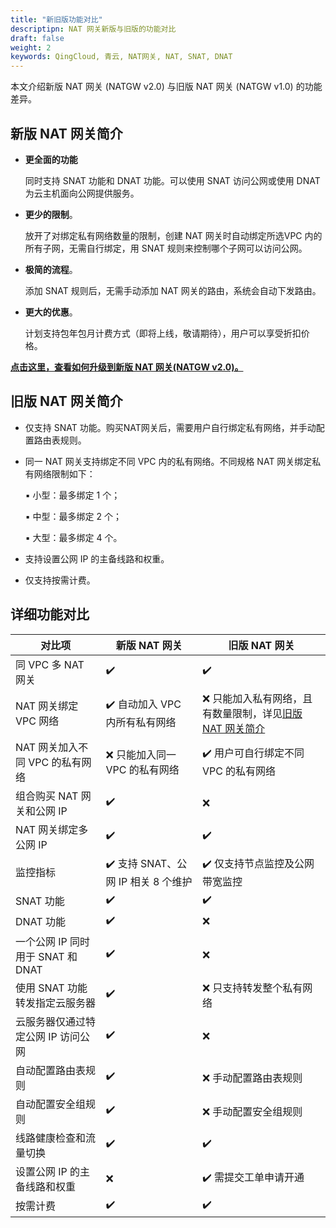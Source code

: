 ```yaml
---
title: "新旧版功能对比"
descriptipn: NAT 网关新版与旧版的功能对比
draft: false
weight: 2
keywords: QingCloud, 青云, NAT网关, NAT, SNAT, DNAT
---
```


本文介绍新版 NAT 网关 (NATGW v2.0) 与旧版 NAT 网关 (NATGW v1.0) 的功能差异。

## 新版 NAT 网关简介

- **更全面的功能**

  同时支持 SNAT 功能和 DNAT 功能。可以使用 SNAT 访问公网或使用 DNAT 为云主机面向公网提供服务。

- **更少的限制**。

  放开了对绑定私有网络数量的限制，创建 NAT 网关时自动绑定所选VPC 内的所有子网，无需自行绑定，用 SNAT 规则来控制哪个子网可以访问公网。

- **极简的流程**。

  添加 SNAT 规则后，无需手动添加 NAT 网关的路由，系统会自动下发路由。

- **更大的优惠**。

  计划支持包年包月计费方式（即将上线，敬请期待），用户可以享受折扣价格。

**[点击这里，查看如何升级到新版 NAT 网关(NATGW v2.0)。](../../manual/mge_nat/upgrade/)**

## 旧版 NAT 网关简介

- 仅支持 SNAT 功能。购买NAT网关后，需要用户自行绑定私有网络，并手动配置路由表规则。

- 同一 NAT 网关支持绑定不同 VPC 内的私有网络。不同规格 NAT 网关绑定私有网络限制如下：

  ▪︎ 小型：最多绑定 1 个；

  ▪︎ 中型：最多绑定 2 个；

  ▪︎ 大型：最多绑定 4 个。

- 支持设置公网 IP 的主备线路和权重。

- 仅支持按需计费。

## 详细功能对比

| 对比项                             | 新版 NAT 网关                      | 旧版 NAT 网关                                                |
| ---------------------------------- | ---------------------------------- | ------------------------------------------------------------ |
| 同 VPC 多 NAT 网关                 | ✔️                                  | ✔️                                                            |
| NAT 网关绑定 VPC 网络              | ✔️ 自动加入 VPC  内所有私有网络     | ❌ 只能加入私有网络，且有数量限制，详见[旧版 NAT 网关简介](#旧版-nat-网关简介) |
| NAT 网关加入不同 VPC  的私有网络   | ❌ 只能加入同一 VPC 的私有网络      | ✔️ 用户可自行绑定不同 VPC 的私有网络                          |
| 组合购买 NAT 网关和公网 IP         | ✔️                                  | ❌                                                            |
| NAT 网关绑定多公网 IP              | ✔️                                  | ✔️                                                            |
| 监控指标                           | ✔️ 支持 SNAT、公网 IP 相关 8 个维护 | ✔️ 仅支持节点监控及公网带宽监控                               |
| SNAT 功能                          | ✔️                                  | ✔️                                                            |
| DNAT 功能                          | ✔️                                  | ❌                                                            |
| 一个公网 IP 同时用于 SNAT 和 DNAT  | ✔️                                  | ❌                                                            |
| 使用 SNAT 功能转发指定云服务器     | ✔️                                  | ❌ 只支持转发整个私有网络                                     |
| 云服务器仅通过特定公网 IP 访问公网 | ✔️                                  | ❌                                                            |
| 自动配置路由表规则                 | ✔️                                  | ❌ 手动配置路由表规则                                         |
| 自动配置安全组规则                 | ✔️                                  | ❌ 手动配置安全组规则                                         |
| 线路健康检查和流量切换             | ✔️                                  | ✔️                                                            |
| 设置公网 IP 的主备线路和权重       | ❌                                  | ✔️ 需提交工单申请开通                                         |
| 按需计费                           | ✔️                                  | ✔️                                                            |

